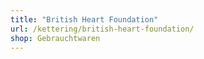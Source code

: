 ```yaml
---
title: "British Heart Foundation"
url: /kettering/british-heart-foundation/
shop: Gebrauchtwaren
---
```


